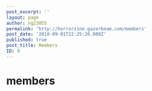 ```yaml
---
post_excerpt: ''
layout: page
author: ng23055
permalink: 'http://horrorzine.gazerbeam.com/members'
post_date: '2018-09-01T22:25:26.000Z'
published: true
post_title: Members
ID: 8
---
```


# members



